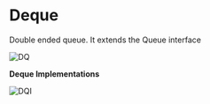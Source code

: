 **Deque**
=
Double ended queue. It extends the Queue interface

![DQ](https://cdn.programiz.com/sites/tutorial2program/files/working-of-deque.png)

**Deque Implementations**

![DQI](https://cdn.programiz.com/sites/tutorial2program/files/deque-implemention-classes.png)